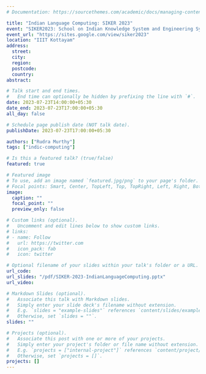 ```yaml
---
# Documentation: https://sourcethemes.com/academic/docs/managing-content/

title: "Indian Language Computing: SIKER 2023"
event: "SIKER2023: School on Indian Knowledge System and Engineering System"
event_url: "https://sites.google.com/view/siker2023"
location: "IIIT Kottayam"
address:
  street:
  city:
  region:
  postcode:
  country:
abstract:

# Talk start and end times.
#   End time can optionally be hidden by prefixing the line with `#`.
date: 2023-07-23T14:00:00+05:30
date_end: 2023-07-23T17:00:00+05:30
all_day: false

# Schedule page publish date (NOT talk date).
publishDate: 2023-07-23T17:00:00+05:30

authors: ["Rudra Murthy"]
tags: ["indic-computing"]

# Is this a featured talk? (true/false)
featured: true

# Featured image
# To use, add an image named `featured.jpg/png` to your page's folder. 
# Focal points: Smart, Center, TopLeft, Top, TopRight, Left, Right, BottomLeft, Bottom, BottomRight.
image:
  caption: ""
  focal_point: ""
  preview_only: false

# Custom links (optional).
#   Uncomment and edit lines below to show custom links.
# links:
# - name: Follow
#   url: https://twitter.com
#   icon_pack: fab
#   icon: twitter

# Optional filename of your slides within your talk's folder or a URL.
url_code:
url_slides: "/pdf/SIKER-2023-IndianLanguageComputing.pptx"
url_video:

# Markdown Slides (optional).
#   Associate this talk with Markdown slides.
#   Simply enter your slide deck's filename without extension.
#   E.g. `slides = "example-slides"` references `content/slides/example-slides.md`.
#   Otherwise, set `slides = ""`.
slides: ""

# Projects (optional).
#   Associate this post with one or more of your projects.
#   Simply enter your project's folder or file name without extension.
#   E.g. `projects = ["internal-project"]` references `content/project/deep-learning/index.md`.
#   Otherwise, set `projects = []`.
projects: []
---
```

